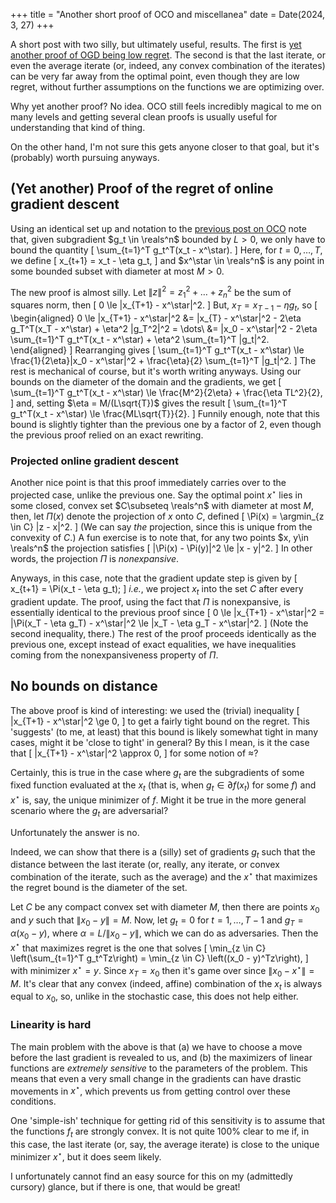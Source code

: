 +++
title = "Another short proof of OCO and miscellanea"
date = Date(2024, 3, 27)
+++

A short post with two silly, but ultimately useful, results. The first is [yet
another proof of OGD being low regret](/content/direct-oco-proof). The second
is that the last iterate, or even the average iterate (or, indeed, any convex
combination of the iterates) can be very far away from the optimal point, even
though they are low regret, without further assumptions on the functions we are
optimizing over.

Why yet another proof? No idea. OCO still feels incredibly magical to me on
many levels and getting several clean proofs is usually useful for
understanding that kind of thing.

On the other hand, I'm not sure this gets anyone closer to that goal, but it's
(probably) worth pursuing anyways.

## (Yet another) Proof of the regret of online gradient descent
Using an identical set up and notation to the [previous post on
OCO](/content/direct-oco-proof) note that, given subgradient $g_t \in \reals^n$
bounded by $L > 0$, we only have to bound the quantity
\[
    \sum_{t=1}^T g_t^T(x_t - x^\star).
\]
Here, for $t=0, \dots, T$, we define
\[
    x_{t+1} = x_t - \eta g_t,
\]
and $x^\star \in \reals^n$ is any point in some bounded subset with
diameter at most $M > 0$.

The new proof is almost silly. Let $\|z\|^2 = z_1^2 + \dots + z_n^2$ be the sum
of squares norm, then
\[
    0 \le \|x_{T+1} - x^\star\|^2.
\]
But, $x_{T} = x_{T-1} - \eta g_t$, so
\[
    \begin{aligned}
        0 \le \|x_{T+1} - x^\star\|^2 &= \|x_{T} - x^\star\|^2 - 2\eta g_T^T(x_T - x^\star) + \eta^2 \|g_T^2\|^2 = \dots\\
        &= \|x_0 - x^\star\|^2 - 2\eta \sum_{t=1}^T g_t^T(x_t - x^\star) + \eta^2 \sum_{t=1}^T \|g_t\|^2.
    \end{aligned}
\]
Rearranging gives
\[
    \sum_{t=1}^T g_t^T(x_t - x^\star) \le \frac{1}{2\eta}\|x_0 - x^\star\|^2 + \frac{\eta}{2} \sum_{t=1}^T \|g_t\|^2.
\]
The rest is mechanical of course, but it's worth writing anyways. Using our
bounds on the diameter of the domain and the gradients, we get
\[
    \sum_{t=1}^T g_t^T(x_t - x^\star) \le \frac{M^2}{2\eta} + \frac{\eta TL^2}{2},
\]
and, setting $\eta = M/(L\sqrt{T})$ gives the result
\[
    \sum_{t=1}^T g_t^T(x_t - x^\star) \le \frac{ML\sqrt{T}}{2}.
\]
Funnily enough, note that this bound is slightly tighter than the previous one
by a factor of 2, even though the previous proof relied on an exact rewriting.

### Projected online gradient descent
Another nice point is that this proof immediately carries over to the projected
case, unlike the previous one. Say the optimal point $x^\star$ lies in some
closed, convex set $C\subseteq \reals^n$ with diameter at most $M$, then, let
$\Pi(x)$ denote the projection of $x$ onto $C$, defined
\[
    \Pi(x) = \argmin_{z \in C} \|z - x\|^2.
\]
(We can say *the* projection, since this is unique from the convexity of $C$.)
A fun exercise is to note that, for any two points $x, y\in \reals^n$ the
projection satisfies
\[
\|\Pi(x) - \Pi(y)\|^2 \le \|x - y\|^2.
\]
In other words, the projection $\Pi$ is *nonexpansive*.

Anyways, in this case, note that the gradient update step is given by
\[
    x_{t+1} = \Pi(x_t - \eta g_t);
\]
*i.e.*, we project $x_t$ into the set $C$ after every gradient update.
The proof, using the fact that $\Pi$ is nonexpansive, is essentially
identical to the previous proof since
\[
    0 \le \|x_{T+1} - x^\star\|^2 = \|\Pi(x_T - \eta g_T) - x^\star\|^2 \le \|x_T - \eta g_T - x^\star\|^2.
\]
(Note the second inequality, there.) The rest of the proof proceeds identically
as the previous one, except instead of exact equalities, we have inequalities
coming from the nonexpansiveness property of $\Pi$.

## No bounds on distance
The above proof is kind of interesting: we used the (trivial) inequality
\[
    \|x_{T+1} - x^\star\|^2 \ge 0,
\]
to get a fairly tight bound on the regret. This 'suggests' (to me, at least)
that this bound is likely somewhat tight in many cases, might it be 'close
to tight' in general? By this I mean, is it the case that
\[
    \|x_{T+1} - x^\star\|^2 \approx 0,
\]
for some notion of $\approx$?

Certainly, this is true in the case where $g_t$ are the subgradients of some
fixed function evaluated at the $x_t$ (that is, when $g_t \in \partial f(x_t)$
for some $f$) and $x^\star$ is, say, the unique minimizer of $f$. Might it be
true in the more general scenario where the $g_t$ are adversarial?

Unfortunately the answer is no.

Indeed, we can show that there is a (silly) set of gradients $g_t$ such that
the distance between the last iterate (or, really, any iterate, or convex
combination of the iterate, such as the average) and the $x^\star$ that
maximizes the regret bound is the diameter of the set.

Let $C$ be any compact convex set with diameter $M$, then there are points
$x_0$ and $y$ such that $\|x_0 - y\| = M$. Now, let $g_t = 0$ for $t=1, \dots,
T-1$ and $g_T = \alpha(x_0 - y)$, where $\alpha = L/\|x_0 - y\|$, which we can
do as adversaries. Then the $x^\star$ that maximizes regret is
the one that solves
\[
\min_{z \in C} \left(\sum_{t=1}^T g_t^Tz\right) = \min_{z \in C} \left((x_0 - y)^Tz\right),
\]
with minimizer $x^\star = y$. Since $x_T = x_0$ then it's game over since
$\|x_0 - x^\star\| = M$. It's clear that any convex (indeed, affine)
combination of the $x_t$ is always equal to $x_0$, so, unlike in the stochastic
case, this does not help either.

### Linearity is hard
The main problem with the above is that (a) we have to choose a move before the
last gradient is revealed to us, and (b) the maximizers of linear functions are
*extremely sensitive* to the parameters of the problem. This means that even a
very small change in the gradients can have drastic movements in $x^\star$,
which prevents us from getting control over these conditions.

One 'simple-ish' technique for getting rid of this sensitivity is to assume
that the functions $f_t$ are strongly convex. It is not quite 100% clear to me
if, in this case, the last iterate (or, say, the average iterate) is close to
the unique minimizer $x^\star$, but it does seem likely.

I unfortunately cannot find an easy source for this on my (admittedly cursory)
glance, but if there is one, that would be great!


